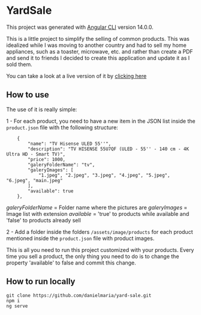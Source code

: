 # YardSale

This project was generated with [Angular CLI](https://github.com/angular/angular-cli) version 14.0.0.

This is a little project to simplify the selling of common products. This was idealized while I was moving to another country and had to sell my home appliances, such as a toaster, microwave, etc. and rather than create a PDF and send it to friends I decided to create this application and update it as I sold them.

You can take a look at a live version of it by [clicking here](https://danielmaria.github.io/yard-sale/)

## How to use

The use of it is really simple:

1 - For each product, you need to have a new item in the JSON list inside the `product.json` file with the following structure:
```
    {
        "name": "TV Hisense ULED 55''",
        "description": "TV HISENSE 55U7QF (ULED - 55'' - 140 cm - 4K Ultra HD - Smart TV)",
        "price": 1000,
        "galeryFolderName": "tv",
        "galeryImages": [
            "1.jpeg", "2.jpeg", "3.jpeg", "4.jpeg", "5.jpeg", "6.jpeg", "main.jpeg"
        ],
        "available": true
    },
```
*galeryFolderName* = Folder name where the pictures are
*galeryImages* = Image list with extension
*available* = 'true' to products while available and 'false' to products already sell

2 - Add a folder inside the folders `/assets/image/products` for each product mentioned inside the `product.json` file with product images.

This is all you need to run this project customized with your products. Every time you sell a product, the only thing you need to do is to change the property 'available' to false and commit this change.

## How to run locally

```
git clone https://github.com/danielmaria/yard-sale.git
npm i
ng serve
```
